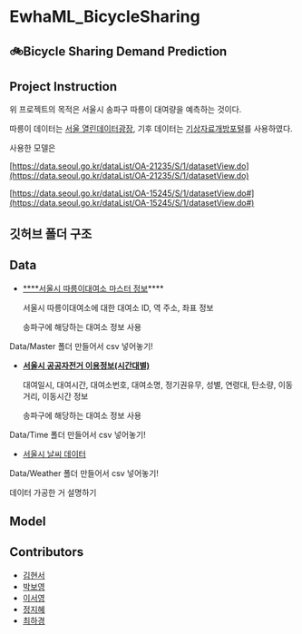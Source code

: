 # EwhaML_BicycleSharing

## 🚲Bicycle Sharing Demand Prediction
## Project Instruction

위 프로젝트의 목적은 서울시 송파구 따릉이 대여량을 예측하는 것이다.

따릉이 데이터는 [서울 열린데이터광장]([https://data.seoul.go.kr/](https://data.seoul.go.kr/)), 기후 데이터는 [기상자료개방포털]([https://data.kma.go.kr/cmmn/main.do](https://data.kma.go.kr/cmmn/main.do))를 사용하였다.

사용한 모델은 

[https://data.seoul.go.kr/dataList/OA-21235/S/1/datasetView.do](https://data.seoul.go.kr/dataList/OA-21235/S/1/datasetView.do)

[https://data.seoul.go.kr/dataList/OA-15245/S/1/datasetView.do#](https://data.seoul.go.kr/dataList/OA-15245/S/1/datasetView.do#)

## 깃허브 폴더 구조

## Data

- [****서울시 따릉이대여소 마스터 정보](****[https://data.seoul.go.kr/dataList/OA-21235/S/1/datasetView.do](https://data.seoul.go.kr/dataList/OA-21235/S/1/datasetView.do)****)****
    
    서울시 따릉이대여소에 대한 대여소 ID, 역 주소, 좌표 정보
    
    송파구에 해당하는 대여소 정보 사용
    

Data/Master 폴더 만들어서 csv 넣어놓기!

- [****서울시 공공자전거 이용정보(시간대별)****]([https://data.seoul.go.kr/dataList/OA-15245/S/1/datasetView.do#](https://data.seoul.go.kr/dataList/OA-15245/S/1/datasetView.do#))
    
    대여일시, 대여시간, 대여소번호, 대여소명, 정기권유무, 성별, 연령대, 탄소량, 이동거리, 이동시간 정보
    
    송파구에 해당하는 대여소 정보 사용
    

Data/Time 폴더 만들어서 csv 넣어놓기!

- [서울시 날씨 데이터]([https://data.kma.go.kr/cmmn/main.do](https://data.kma.go.kr/cmmn/main.do))

Data/Weather 폴더 만들어서 csv 넣어놓기!

데이터 가공한 거 설명하기

## Model

## Contributors

- [김현서](https://github.com/Hiseoi)
- [박보영](https://github.com/bboyeong)
- [이서영](https://github.com/seoyoung-e)
- [정지혜](https://github.com/dahlia52)
- [최하경](https://github.com/FleurHwai)
